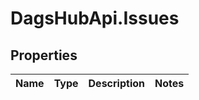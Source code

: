 # DagsHubApi.Issues

## Properties
Name | Type | Description | Notes
------------ | ------------- | ------------- | -------------
